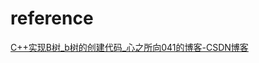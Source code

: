 





# reference

[C++实现B树_b树的创建代码_心之所向041的博客-CSDN博客](https://blog.csdn.net/weixin_44628585/article/details/126461216?ops_request_misc=%7B%22request%5Fid%22%3A%22169192202116777224428377%22%2C%22scm%22%3A%2220140713.130102334.pc%5Fall.%22%7D&request_id=169192202116777224428377&biz_id=0&utm_medium=distribute.pc_search_result.none-task-blog-2~all~first_rank_ecpm_v1~rank_v31_ecpm-4-126461216-null-null.142^v92^chatsearchT0_1&utm_term=R树c%2B%2B实现&spm=1018.2226.3001.4187)